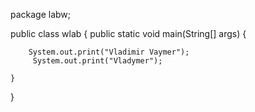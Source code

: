 package labw;

public class wlab {
	public static void main(String[] args) {

        System.out.print("Vladimir Vaymer");
         System.out.print("Vladymer");

    }
}
